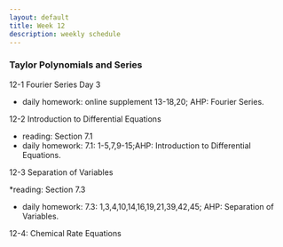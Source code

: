 ```yaml
---
layout: default
title: Week 12
description: weekly schedule
--- 
```

### Taylor Polynomials and Series

12-1 Fourier Series Day 3

* daily homework: online supplement 13-18,20; AHP: Fourier Series. <br>

12-2 Introduction to Differential Equations

* reading: Section 7.1 <br>
* daily homework: 7.1: 1-5,7,9-15;AHP: Introduction to Differential Equations.

12-3 Separation of Variables

*reading: Section 7.3
* daily homework: 7.3: 1,3,4,10,14,16,19,21,39,42,45; AHP: Separation of Variables.

12-4: Chemical Rate Equations





